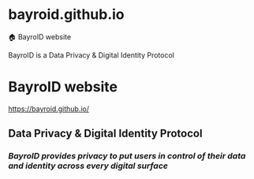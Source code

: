 # bayroid.github.io
🏠 BayroID website

BayroID is a Data Privacy &amp; Digital Identity Protocol

# BayroID website
https://bayroid.github.io/

## Data Privacy &amp; Digital Identity Protocol
### *BayroID provides privacy to put users in control of their data and identity across every digital surface* ###
